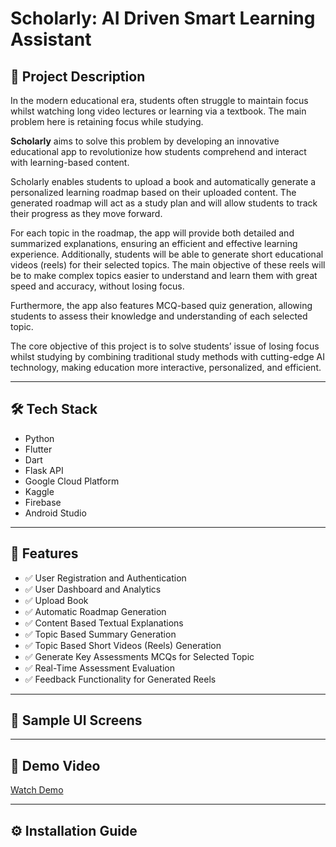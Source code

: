 # Scholarly: AI Driven Smart Learning Assistant

## 📘 Project Description

In the modern educational era, students often struggle to maintain focus whilst watching long video lectures or learning via a textbook. The main problem here is retaining focus while studying.

**Scholarly** aims to solve this problem by developing an innovative educational app to revolutionize how students comprehend and interact with learning-based content.

Scholarly enables students to upload a book and automatically generate a personalized learning roadmap based on their uploaded content. The generated roadmap will act as a study plan and will allow students to track their progress as they move forward.

For each topic in the roadmap, the app will provide both detailed and summarized explanations, ensuring an efficient and effective learning experience. Additionally, students will be able to generate short educational videos (reels) for their selected topics. The main objective of these reels will be to make complex topics easier to understand and learn them with great speed and accuracy, without losing focus.

Furthermore, the app also features MCQ-based quiz generation, allowing students to assess their knowledge and understanding of each selected topic.

The core objective of this project is to solve students’ issue of losing focus whilst studying by combining traditional study methods with cutting-edge AI technology, making education more interactive, personalized, and efficient.

---

## 🛠 Tech Stack

- Python
- Flutter
- Dart
- Flask API
- Google Cloud Platform
- Kaggle
- Firebase
- Android Studio

---

## 🚀 Features

- ✅ User Registration and Authentication
- ✅ User Dashboard and Analytics
- ✅ Upload Book
- ✅ Automatic Roadmap Generation
- ✅ Content Based Textual Explanations
- ✅ Topic Based Summary Generation
- ✅ Topic Based Short Videos (Reels) Generation
- ✅ Generate Key Assessments MCQs for Selected Topic
- ✅ Real-Time Assessment Evaluation
- ✅ Feedback Functionality for Generated Reels

---

## 📱 Sample UI Screens

<!-- Add images here -->
<!-- Example: ![Home Screen](screenshots/home.png) -->

---

## 🎥 Demo Video

[Watch Demo](https://drive.google.com/file/d/1Aw8m-Wu0kFfK9iP9vpdW6Zz2pP6tbizq/view?usp=sharing)

---

## ⚙️ Installation Guide

<!-- Add installation instructions here -->

